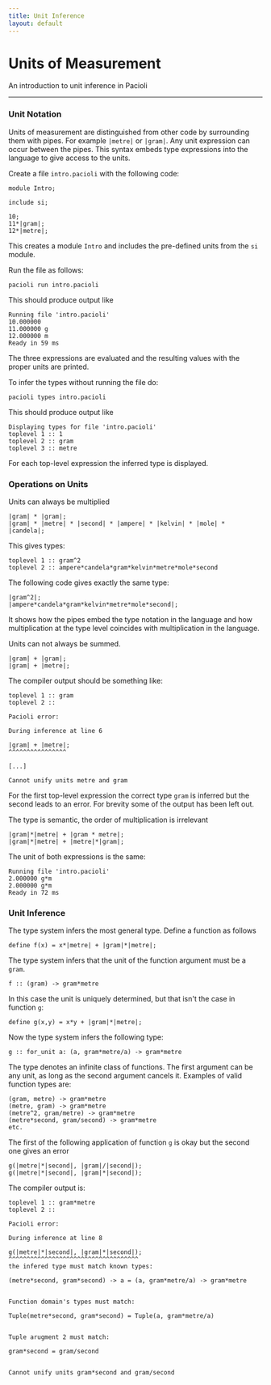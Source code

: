 ```yaml
---
title: Unit Inference
layout: default
---
```


Units of Measurement
====================

An introduction to unit inference in Pacioli

--------------------------------------------------------------------------------

### Unit Notation

Units of measurement are distinguished from other code by surrounding
them with pipes. For example `|metre|` or `|gram|`. Any unit
expression can occur between the pipes. This syntax embeds type
expressions into the language to give access to the units.

Create a file `intro.pacioli` with the following code:

    module Intro;

    include si;

    10;
    11*|gram|;
    12*|metre|;

This creates a module `Intro` and includes the pre-defined units from
the `si` module.

Run the file as follows:

    pacioli run intro.pacioli

This should produce output like

    Running file 'intro.pacioli'
    10.000000
    11.000000 g
    12.000000 m
    Ready in 59 ms

The three expressions are evaluated and the resulting values with the
proper units are printed.

To infer the types without running the file do:

    pacioli types intro.pacioli

This should produce output like

    Displaying types for file 'intro.pacioli'
    toplevel 1 :: 1
    toplevel 2 :: gram
    toplevel 3 :: metre
    
For each top-level expression the inferred type is displayed.


### Operations on Units

Units can always be multiplied

    |gram| * |gram|;
    |gram| * |metre| * |second| * |ampere| * |kelvin| * |mole| * |candela|;

This gives types:

    toplevel 1 :: gram^2
    toplevel 2 :: ampere*candela*gram*kelvin*metre*mole*second

The following code gives exactly the same type:

    |gram^2|;
    |ampere*candela*gram*kelvin*metre*mole*second|;

It shows how the pipes embed the type notation in the language and how
multiplication at the type level coincides with multiplication in the
language.

Units can not always be summed. 

    |gram| + |gram|;
    |gram| + |metre|;

The compiler output should be something like:

    toplevel 1 :: gram
    toplevel 2 :: 

    Pacioli error:
    
    During inference at line 6
    
    |gram| + |metre|;
    ^^^^^^^^^^^^^^^^
    
    [...]
    
    Cannot unify units metre and gram

For the first top-level expression the correct type `gram` is inferred
but the second leads to an error. For brevity some of the output has
been left out.

The type is semantic, the order of multiplication is irrelevant

    |gram|*|metre| + |gram * metre|;
    |gram|*|metre| + |metre|*|gram|;

The unit of both expressions is the same:

    Running file 'intro.pacioli'
    2.000000 g*m
    2.000000 g*m
    Ready in 72 ms


### Unit Inference

The type system infers the most general type. Define a function as
follows

    define f(x) = x*|metre| + |gram|*|metre|;

The type system infers that the unit of the function argument must be
a `gram`.

    f :: (gram) -> gram*metre

In this case the unit is uniquely determined, but that isn't the case
in function `g`:

    define g(x,y) = x*y + |gram|*|metre|;

Now the type system infers the following type:

    g :: for_unit a: (a, gram*metre/a) -> gram*metre

The type denotes an infinite class of functions. The first argument
can be any unit, as long as the second argument cancels it. Examples
of valid function types are:

    (gram, metre) -> gram*metre
    (metre, gram) -> gram*metre
    (metre^2, gram/metre) -> gram*metre
    (metre*second, gram/second) -> gram*metre
    etc.

The first of the following application of function `g` is okay but the
second one gives an error

    g(|metre|*|second|, |gram|/|second|);
    g(|metre|*|second|, |gram|*|second|);

The compiler output is:

    toplevel 1 :: gram*metre
    toplevel 2 :: 
    
    Pacioli error:
    
    During inference at line 8
    
    g(|metre|*|second|, |gram|*|second|);
    ^^^^^^^^^^^^^^^^^^^^^^^^^^^^^^^^^^^^
    the infered type must match known types:

    (metre*second, gram*second) -> a = (a, gram*metre/a) -> gram*metre


    Function domain's types must match:

    Tuple(metre*second, gram*second) = Tuple(a, gram*metre/a)


    Tuple arugment 2 must match:

    gram*second = gram/second

    
    Cannot unify units gram*second and gram/second

